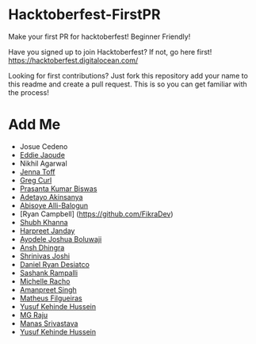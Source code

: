 # Hacktoberfest-FirstPR

Make your first PR for hacktoberfest! Beginner Friendly!

Have you signed up to join Hacktoberfest? If not, go here first! https://hacktoberfest.digitalocean.com/

Looking for first contributions? Just fork this repository add your name to this readme and create a pull request. This is so you can get familiar with the process!

# Add Me

- Josue Cedeno
- [Eddie Jaoude](https://github.com/eddiejaoude)
- Nikhil Agarwal
- [Jenna Toff](http://github.com/larkceresin)
- [Greg Curl](http://github.com/gacurl)
- [Prasanta Kumar Biswas](https://github.com/prasantakumarbiswas)
- [Adetayo Akinsanya](https://github.com/unkletayo)
- [Abisoye Alli-Balogun](https://github.com/AbisoyeAlli)
- [Ryan Campbell] (https://github.com/FikraDev)
- [Shubh Khanna](https://github.com/shubhkhanna)
- [Harpreet Janday](https://github.com/hjanday)
- [Ayodele Joshua Boluwaji](https://github.com/AyodeleJoshua)
- [Ansh Dhingra](https://github.com/anshdhinhgra47)
- [Shrinivas Joshi](https://github.com/Shrinijoshi)
- [Daniel Ryan Desiatco](https://github.com/desiatcodaniel)
- [Sashank Rampalli](https://github.com/Sashankr)
- [Michelle Racho](https://github.com/michelleracho)
- [Amanpreet Singh](https://github.com/amanpreet-dev)
- [Matheus Filgueiras](https://github.com/mpfdev)
- [Yusuf Kehinde Hussein](https://github.com/CodingMage)
- [MG Raju](https://github.com/Radioactive92177)
- [Manas Srivastava](https://github.com/manas1072)
- [Yusuf Kehinde Hussein](https://github.com/CodingMage)

